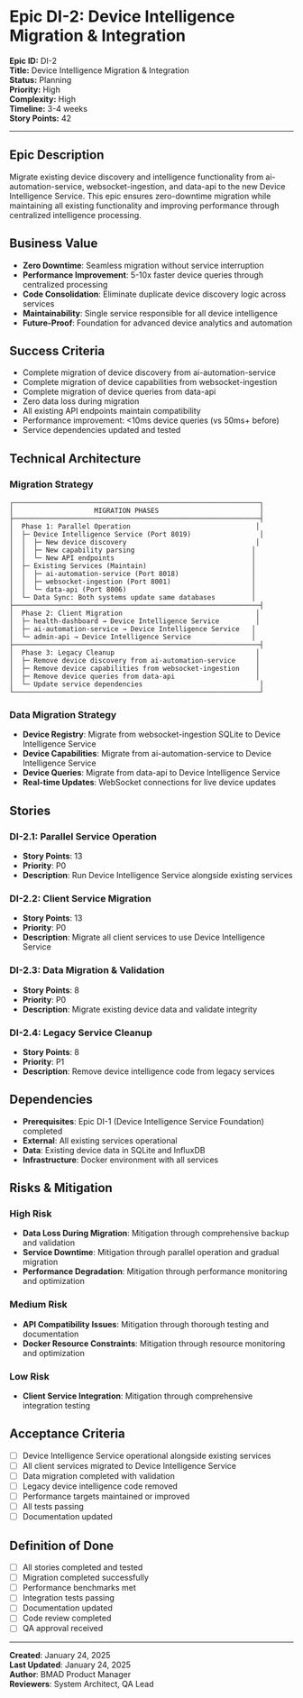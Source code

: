 # Epic DI-2: Device Intelligence Migration & Integration

**Epic ID:** DI-2  
**Title:** Device Intelligence Migration & Integration  
**Status:** Planning  
**Priority:** High  
**Complexity:** High  
**Timeline:** 3-4 weeks  
**Story Points:** 42  

---

## Epic Description

Migrate existing device discovery and intelligence functionality from ai-automation-service, websocket-ingestion, and data-api to the new Device Intelligence Service. This epic ensures zero-downtime migration while maintaining all existing functionality and improving performance through centralized intelligence processing.

## Business Value

- **Zero Downtime**: Seamless migration without service interruption
- **Performance Improvement**: 5-10x faster device queries through centralized processing
- **Code Consolidation**: Eliminate duplicate device discovery logic across services
- **Maintainability**: Single service responsible for all device intelligence
- **Future-Proof**: Foundation for advanced device analytics and automation

## Success Criteria

- Complete migration of device discovery from ai-automation-service
- Complete migration of device capabilities from websocket-ingestion
- Complete migration of device queries from data-api
- Zero data loss during migration
- All existing API endpoints maintain compatibility
- Performance improvement: <10ms device queries (vs 50ms+ before)
- Service dependencies updated and tested

## Technical Architecture

### Migration Strategy
```
┌─────────────────────────────────────────────────────────────┐
│                    MIGRATION PHASES                         │
├─────────────────────────────────────────────────────────────┤
│  Phase 1: Parallel Operation                               │
│  ├─ Device Intelligence Service (Port 8019)                 │
│  │  ├─ New device discovery                                │
│  │  ├─ New capability parsing                             │
│  │  └─ New API endpoints                                  │
│  ├─ Existing Services (Maintain)                          │
│  │  ├─ ai-automation-service (Port 8018)                  │
│  │  ├─ websocket-ingestion (Port 8001)                    │
│  │  └─ data-api (Port 8006)                               │
│  └─ Data Sync: Both systems update same databases         │
├─────────────────────────────────────────────────────────────┤
│  Phase 2: Client Migration                                 │
│  ├─ health-dashboard → Device Intelligence Service         │
│  ├─ ai-automation-service → Device Intelligence Service   │
│  └─ admin-api → Device Intelligence Service               │
├─────────────────────────────────────────────────────────────┤
│  Phase 3: Legacy Cleanup                                   │
│  ├─ Remove device discovery from ai-automation-service     │
│  ├─ Remove device capabilities from websocket-ingestion    │
│  ├─ Remove device queries from data-api                    │
│  └─ Update service dependencies                             │
└─────────────────────────────────────────────────────────────┘
```

### Data Migration Strategy
- **Device Registry**: Migrate from websocket-ingestion SQLite to Device Intelligence Service
- **Device Capabilities**: Migrate from ai-automation-service to Device Intelligence Service
- **Device Queries**: Migrate from data-api to Device Intelligence Service
- **Real-time Updates**: WebSocket connections for live device updates

## Stories

### DI-2.1: Parallel Service Operation
- **Story Points**: 13
- **Priority**: P0
- **Description**: Run Device Intelligence Service alongside existing services

### DI-2.2: Client Service Migration
- **Story Points**: 13
- **Priority**: P0
- **Description**: Migrate all client services to use Device Intelligence Service

### DI-2.3: Data Migration & Validation
- **Story Points**: 8
- **Priority**: P0
- **Description**: Migrate existing device data and validate integrity

### DI-2.4: Legacy Service Cleanup
- **Story Points**: 8
- **Priority**: P1
- **Description**: Remove device intelligence code from legacy services

## Dependencies

- **Prerequisites**: Epic DI-1 (Device Intelligence Service Foundation) completed
- **External**: All existing services operational
- **Data**: Existing device data in SQLite and InfluxDB
- **Infrastructure**: Docker environment with all services

## Risks & Mitigation

### High Risk
- **Data Loss During Migration**: Mitigation through comprehensive backup and validation
- **Service Downtime**: Mitigation through parallel operation and gradual migration
- **Performance Degradation**: Mitigation through performance monitoring and optimization

### Medium Risk
- **API Compatibility Issues**: Mitigation through thorough testing and documentation
- **Docker Resource Constraints**: Mitigation through resource monitoring and optimization

### Low Risk
- **Client Service Integration**: Mitigation through comprehensive integration testing

## Acceptance Criteria

- [ ] Device Intelligence Service operational alongside existing services
- [ ] All client services migrated to Device Intelligence Service
- [ ] Data migration completed with validation
- [ ] Legacy device intelligence code removed
- [ ] Performance targets maintained or improved
- [ ] All tests passing
- [ ] Documentation updated

## Definition of Done

- [ ] All stories completed and tested
- [ ] Migration completed successfully
- [ ] Performance benchmarks met
- [ ] Integration tests passing
- [ ] Documentation updated
- [ ] Code review completed
- [ ] QA approval received

---

**Created**: January 24, 2025  
**Last Updated**: January 24, 2025  
**Author**: BMAD Product Manager  
**Reviewers**: System Architect, QA Lead
